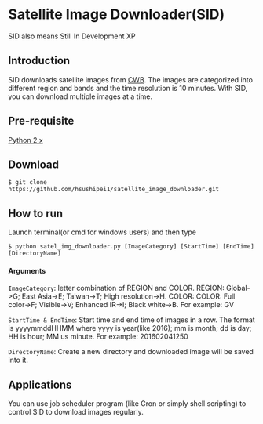 # Satellite Image Downloader(SID)
SID also means Still In Development XP

## Introduction
SID downloads satellite images from [CWB](http://www.cwb.gov.tw/V7/observe/satellite/Sat_T.htm). The images are categorized into different region and bands and the time resolution is 10 minutes. With SID, you can download multiple images at a time.

## Pre-requisite
[Python 2.x](https://www.python.org)

## Download
```
$ git clone https://github.com/hsushipei1/satellite_image_downloader.git
```

## How to run
Launch terminal(or cmd for windows users) and then type
```
$ python satel_img_downloader.py [ImageCategory] [StartTime] [EndTime] [DirectoryName]
```

#### Arguments
`ImageCategory`: letter combination of REGION and COLOR. REGION: Global->G; East Asia->E; Taiwan->T; High resolution->H. COLOR: COLOR: Full color->F; Visible->V; Enhanced IR->I; Black white->B. For example: GV

`StartTime & EndTime`: Start time and end time of images in a row. The format is yyyymmddHHMM where yyyy is year(like 2016); mm is month; dd is day; HH is hour; MM us minute. For example: 201602041250

`DirectoryName`: Create a new directory and downloaded image will be saved into it.

## Applications
You can use job scheduler program (like Cron or simply shell scripting) to control SID to download images regularly.
